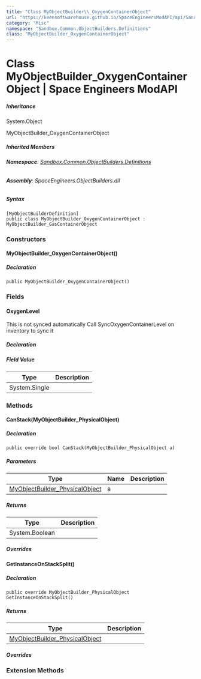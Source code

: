 ```yaml
---
title: "Class MyObjectBuilder\\_OxygenContainerObject"
url: "https://keensoftwarehouse.github.io/SpaceEngineersModAPI/api/Sandbox.Common.ObjectBuilders.Definitions.MyObjectBuilder_OxygenContainerObject.html"
category: "Misc"
namespace: "Sandbox.Common.ObjectBuilders.Definitions"
class: "MyObjectBuilder_OxygenContainerObject"
---
```


# Class MyObjectBuilder\_OxygenContainerObject | Space Engineers ModAPI

##### Inheritance

System.Object

MyObjectBuilder\_OxygenContainerObject

##### Inherited Members

###### **Namespace**: [Sandbox.Common.ObjectBuilders.Definitions](https://keensoftwarehouse.github.io/SpaceEngineersModAPI/api/Sandbox.Common.ObjectBuilders.Definitions.html)

###### **Assembly**: SpaceEngineers.ObjectBuilders.dll

##### Syntax

```
[MyObjectBuilderDefinition]
public class MyObjectBuilder_OxygenContainerObject : MyObjectBuilder_GasContainerObject
```

### Constructors

#### MyObjectBuilder\_OxygenContainerObject()

##### Declaration

```
public MyObjectBuilder_OxygenContainerObject()
```

### Fields

#### OxygenLevel

This is not synced automatically Call SyncOxygenContainerLevel on inventory to sync it

##### Declaration

##### Field Value

| Type | Description |
| --- | --- |
| System.Single |     |

### Methods

#### CanStack(MyObjectBuilder\_PhysicalObject)

##### Declaration

```
public override bool CanStack(MyObjectBuilder_PhysicalObject a)
```

##### Parameters

| Type | Name | Description |
| --- | --- | --- |
| [MyObjectBuilder\_PhysicalObject](https://keensoftwarehouse.github.io/SpaceEngineersModAPI/api/VRage.Game.MyObjectBuilder_PhysicalObject.html) | a   |     |

##### Returns

| Type | Description |
| --- | --- |
| System.Boolean |     |

##### Overrides

#### GetInstanceOnStackSplit()

##### Declaration

```
public override MyObjectBuilder_PhysicalObject GetInstanceOnStackSplit()
```

##### Returns

| Type | Description |
| --- | --- |
| [MyObjectBuilder\_PhysicalObject](https://keensoftwarehouse.github.io/SpaceEngineersModAPI/api/VRage.Game.MyObjectBuilder_PhysicalObject.html) |     |

##### Overrides

### Extension Methods